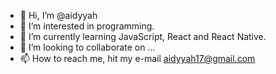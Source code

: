 - 👋 Hi, I’m @aidyyah
- 👀 I’m interested in programming.
- 🌱 I’m currently learning JavaScript, React and React Native.
- 💞️ I’m looking to collaborate on ...
- 📫 How to reach me, hit my e-mail aidyyah17@gmail.com

<!---
aidyyah/aidyyah is a ✨ special ✨ repository because its `README.md` (this file) appears on your GitHub profile.
You can click the Preview link to take a look at your changes.
--->
